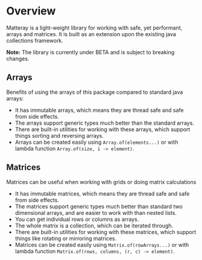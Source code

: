# Overview

Matteray is a light-weight library for working with safe, yet performant, arrays and matrices. It is
built as an extension upon the existing java collections framework.

**Note:** The library is currently under BETA and is subject to breaking changes.

## Arrays
Benefits of using the arrays of this package compared to standard java arrays:
 * It has immutable arrays, which means they are thread safe and safe from side effects.
 * The arrays support generic types much better than the standard arrays.
 * There are built-in utilities for working with these arrays, which support things
   sorting and reversing arrays.
 * Arrays can be created easily using `Array.of(elements...)` or with lambda function
   `Array.of(size, i -> element)`.

## Matrices
Matrices can be useful when working with grids or doing matrix calculations
 * It has immutable matrices, which means they are thread safe and safe from side effects.
 * The matrices support generic types much better than standard two dimensional arrays, and are
   easier to work with than nested lists.
 * You can get individual rows or columns as arrays.
 * The whole matrix is a collection, which can be iterated through.
 * There are built-in utilities for working with these matrices, which support things
   like rotating or mirroring matrices.
 * Matrices can be created easily using `Matrix.of(rowArrays...)` or with lambda function
   `Matrix.of(rows, columns, (r, c) -> element)`.
